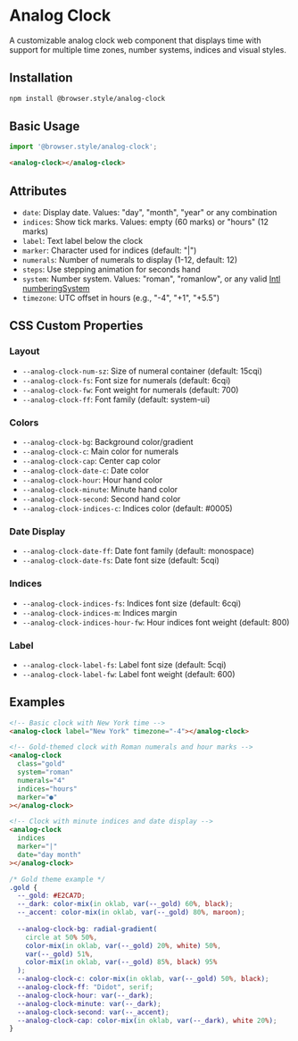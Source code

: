 # Analog Clock

A customizable analog clock web component that displays time with support for multiple time zones, number systems, indices and visual styles.

## Installation

```bash
npm install @browser.style/analog-clock
```

## Basic Usage

```javascript
import '@browser.style/analog-clock';
```

```html
<analog-clock></analog-clock>
```

## Attributes

- `date`: Display date. Values: "day", "month", "year" or any combination
- `indices`: Show tick marks. Values: empty (60 marks) or "hours" (12 marks)
- `label`: Text label below the clock
- `marker`: Character used for indices (default: "|")
- `numerals`: Number of numerals to display (1-12, default: 12)
- `steps`: Use stepping animation for seconds hand
- `system`: Number system. Values: "roman", "romanlow", or any valid [Intl numberingSystem](https://developer.mozilla.org/en-US/docs/Web/JavaScript/Reference/Global_Objects/Intl/NumberFormat/NumberFormat#numberingsystem)
- `timezone`: UTC offset in hours (e.g., "-4", "+1", "+5.5")

## CSS Custom Properties

### Layout
- `--analog-clock-num-sz`: Size of numeral container (default: 15cqi)
- `--analog-clock-fs`: Font size for numerals (default: 6cqi)
- `--analog-clock-fw`: Font weight for numerals (default: 700)
- `--analog-clock-ff`: Font family (default: system-ui)

### Colors
- `--analog-clock-bg`: Background color/gradient
- `--analog-clock-c`: Main color for numerals
- `--analog-clock-cap`: Center cap color
- `--analog-clock-date-c`: Date color
- `--analog-clock-hour`: Hour hand color
- `--analog-clock-minute`: Minute hand color
- `--analog-clock-second`: Second hand color
- `--analog-clock-indices-c`: Indices color (default: #0005)

### Date Display
- `--analog-clock-date-ff`: Date font family (default: monospace)
- `--analog-clock-date-fs`: Date font size (default: 5cqi)

### Indices
- `--analog-clock-indices-fs`: Indices font size (default: 6cqi)
- `--analog-clock-indices-m`: Indices margin
- `--analog-clock-indices-hour-fw`: Hour indices font weight (default: 800)

### Label
- `--analog-clock-label-fs`: Label font size (default: 5cqi)
- `--analog-clock-label-fw`: Label font weight (default: 600)

## Examples

```html
<!-- Basic clock with New York time -->
<analog-clock label="New York" timezone="-4"></analog-clock>

<!-- Gold-themed clock with Roman numerals and hour marks -->
<analog-clock 
  class="gold" 
  system="roman" 
  numerals="4"
  indices="hours"
  marker="●"
></analog-clock>

<!-- Clock with minute indices and date display -->
<analog-clock 
  indices 
  marker="|" 
  date="day month"
></analog-clock>
```

```css
/* Gold theme example */
.gold {
  --_gold: #E2CA7D;
  --_dark: color-mix(in oklab, var(--_gold) 60%, black);
  --_accent: color-mix(in oklab, var(--_gold) 80%, maroon);
  
  --analog-clock-bg: radial-gradient(
    circle at 50% 50%,
    color-mix(in oklab, var(--_gold) 20%, white) 50%,
    var(--_gold) 51%,
    color-mix(in oklab, var(--_gold) 85%, black) 95%
  );
  --analog-clock-c: color-mix(in oklab, var(--_gold) 50%, black);
  --analog-clock-ff: "Didot", serif;
  --analog-clock-hour: var(--_dark);
  --analog-clock-minute: var(--_dark);
  --analog-clock-second: var(--_accent);
  --analog-clock-cap: color-mix(in oklab, var(--_dark), white 20%);
}
```
